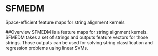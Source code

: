 # SFMEDM
Space-efficient feature maps for string alignment kernels

##Overview
SFMEDM is a feature maps for string alignment kernels. SFMEDM takes a set of strings and outputs feature vectors for those strings. Those outputs can be used for solving string classification and regression problems using linear SVMs. 

